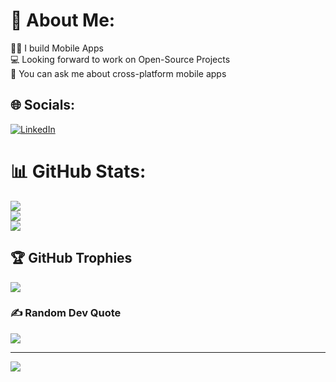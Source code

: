 # 💫 About Me:
🧑‍💻 I build Mobile Apps<br>💻 Looking forward to work on Open-Source Projects<br>💬 You can ask me about cross-platform mobile apps<br>


## 🌐 Socials:
[![LinkedIn](https://img.shields.io/badge/LinkedIn-%230077B5.svg?logo=linkedin&logoColor=white)](https://linkedin.com/in/https://www.linkedin.com/in/abhishek-saini-9885941bb/) 

# 📊 GitHub Stats:
![](https://github-readme-stats.vercel.app/api?username=Abhisheksainii&theme=dark&hide_border=false&include_all_commits=true&count_private=true)<br/>
![](https://github-readme-streak-stats.herokuapp.com/?user=Abhisheksainii&theme=dark&hide_border=false)<br/>
![](https://github-readme-stats.vercel.app/api/top-langs/?username=Abhisheksainii&theme=dark&hide_border=false&include_all_commits=true&count_private=true&layout=compact)

## 🏆 GitHub Trophies
![](https://github-profile-trophy.vercel.app/?username=Abhisheksainii&theme=radical&no-frame=false&no-bg=true&margin-w=4)

### ✍️ Random Dev Quote
![](https://quotes-github-readme.vercel.app/api?type=horizontal&theme=radical)

---
[![](https://visitcount.itsvg.in/api?id=Abhisheksainii&icon=6&color=0)](https://visitcount.itsvg.in)

<!-- Proudly created with GPRM ( https://gprm.itsvg.in ) -->
